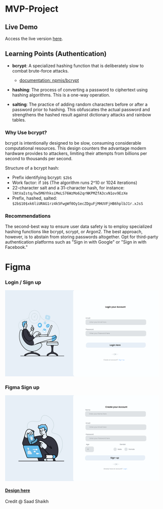# MVP-Project

## Live Demo

Access the live version [here](https://mvp-project-8vf6.onrender.com).

<!--
## Setup

### Database Migration and Seeding

To migrate and seed the database for production, follow these steps:

1. Run the migration:

```
psql -f db/migration.sql EXTERNAL_DB_URL_FROM_RENDER
```

2. Seed the database:

```
psql -f db/seed.sql EXTERNAL_DB_URL_FROM_RENDER
```

### Shortcuts for Database Operations

Alternatively, you can use these shortcuts:

1. Connect to the database:

```
psql EXTERNAL_DB_URL_FROM_RENDER
```

2. Migrate:

```
\i db/migration.sql
```

3. Seed:

```
\i db/seed.sql
```

### Start the Application

```
npm start
```
-->

## Learning Points (Authentication)

- **bcrypt**: A specialized hashing function that is deliberately slow to combat brute-force attacks.

  - [documentation: npmjs/bcrypt](https://www.npmjs.com/package/bcrypt)

- **hashing**: The process of converting a password to ciphertext using hashing algorithms. This is a one-way operation.

- **salting**: The practice of adding random characters before or after a password prior to hashing. This obfuscates the actual password and strengthens the hashed result against dictionary attacks and rainbow tables.

### Why Use bcrypt?

bcrypt is intentionally designed to be slow, consuming considerable computational resources. This design counters the advantage modern hardware provides to attackers, limiting their attempts from billions per second to thousands per second.

Structure of a bcrypt hash:

- Prefix identifying bcrypt: `$2b$`
- Work factor: if `10$` (The algorithm runs 2^10 or 1024 iterations)
- 22-character salt and a 31-character hash, for instance: `lNtVaIstq/hw5M6YhksiMeLS76WzMo62qrNKPMZfA3cvN1ov9EzXe`
- Prefix, hashed, salted: `$2b$10$xk6liURAG1rz4k5FwgWf0Oy1ecZDguFjMHUVFjHB6hplbJ1r.xJsS`

### Recommendations

The second-best way to ensure user data safety is to employ specialized hashing functions like bcrypt, scrypt, or Argon2. The best approach, however, is to abstain from storing passwords altogether. Opt for third-party authentication platforms such as "Sign in with Google" or "Sign in with Facebook."

# Figma

### Login / Sign up

![Figma - log in](login-ui.png)

### Figma Sign up

![Figma - sign up](signup-ui.png)

#### [Design here](https://www.figma.com/community/file/1287718860825078294/login-page) 
Credit @ Saad Shaikh

<!--
### ERD

![drawSQL MVP](drawSQL-mvp.png)
-->
